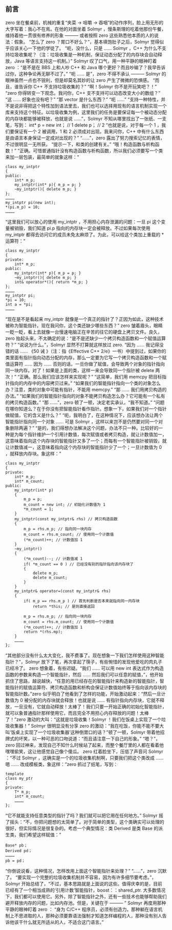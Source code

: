 
## 前言

zero 坐在餐桌前，机械的重复“夹菜 -> 咀嚼 -> 吞咽”的动作序列，脸上用无形的大字写着：我心不在焉。在他的对面坐着 Solmyr ，慢条斯理的吃着他那份午餐，维持着他一贯很有修养的形象 ——— 或者按照 zero 这些熟悉他本质的人的说法：假象。
“怎么了 zero ？胃口不好么？”，基本填饱肚子之后，Solmyr 觉得似乎应该关心一下他的学徒了。
“呃，没什么，只是 …… Solmyr ，C++ 为什么不支持垃圾收集呢？（注：垃圾收集是一种机制，保证动态分配了的内存块会自动释放，Java 等语言支持这一机制。）”
Solmyr 叹了口气，用一种平静的眼神盯着 zero ：“是不是在 BBS 上和人吵 C++ 和 Java 哪个更好？而且吵输了？我早告诉过你，这种争论再无聊不过了。”
“呃 …… 是”，zero 不得不承认 ——— Solmyr 的眼神虽然一点也不锐利，但是却莫名其妙的让 zero 产生了微微的恐惧感。
“而且，谁告诉你 C++ 不支持垃圾收集的？”
“啊！Solmyr 你不是开玩笑吧？！”
“zero 你得转变一下观念。我问你，C++ 支不支持可以动态改变大小的数组？”
“这 …… 好象也没有吧？”
“那 vector 是什么东西？”
“呃 ……”
“支持一种特性，并不是说非得把这个特性加到语法里去，我们也可以选择用现有的语言机制实现一个库来支持这个特征。以垃圾收集为例，这里我们的任务是要保证每一个被动态分配的内存块都能够被释放，也就是说 ……”，Solmyr 不知从哪里找出了一张纸、一支笔，写到：
int* p = new int； // 1 delete p； // 2
“也就是说，对于每一个 1 ，我们要保证有一个 2 被调用，1 和 2 必须成对出现。我来问你，C++ 中有什么东西是由语言本身保证一定成对出现的？”
“……”，zero 露出了努力搜索记忆的表情，不过很明显一无所获。
“提示一下，和类的创建有关。”
“哦！构造函数与析构函数！”
“正确。可惜普通指针没有构造函数与析构函数，所以我们必须要写一个类来加一层包装，最简单的就象这样：”


	class my_intptr
    {
    public:
        int* m_p;
        my_intptr(int* p){ m_p = p; }
        ~my_intptr(){ delete m_p; }
    };
    …………
    my_intptr pi(new int);
    *(pi.m_p) = 10;
    …………


“这里我们可以放心的使用 my_intptr ，不用担心内存泄漏的问题：一旦 pi 这个变量被销毁，我们知道 pi.p 指向的内存块一定会被释放。不过如果每次使用 my_intptr 都得去访问它的成员未免太麻烦了。为此，可以给这个类加上重载的 * 运算符：”

	class my_intptr
    {
    private:
        int* m_p;
    public:
        my_intptr(int* p){ m_p = p; }
        ~my_intptr(){ delete m_p; }
        int& operator*(){ return *m_p; }
    };
    …………
    my_intptr pi;
    *pi = 10;
    int a = *pi;
    …………

“现在是不是看起来 my_intptr 就像是一个真正的指针了？正因为如此，这种技术被称为智能指针。现在我问你，这个类还缺少哪些东西？”
zero 皱着眉头，眼睛一眨一眨，看上去就像一台慢速电脑正在辛苦的往它的硬盘上拷贝文件。良久，zero 抬起头来，不太确定的说：“是不是还缺少一个拷贝构造函数和一个赋值运算符？”
“说说为什么。”，Solmyr 显然不打算就这样放过 zero.
“因为 …… 我记得没错的话 …… 《50 诫 》（注：指《Effective C++ 2/e》一书）中提到过，如果你的类里面有指针指向动态分配的内存，那么一定要为它写一个拷贝构造函数和一个赋值运算符 …… 因为 …… 否则的话，一旦你做了赋值，会导致两个对象的指针指向同一块内存。对了！如果是上面的类，这样一来会导致同一个指针被 delete 两次！”
“正确。那么我们应该怎样来实现呢？”
“这简单，我们用 memcpy 把目标指针指向的内存中的内容拷贝过来。”
“如果我们的智能指针指向一个类的对象怎么办？注意，类的对象中可能有指针，不能用 memcpy.”
“那 …… 我们用拷贝构造的办法。”
“如果我们的智能指针指向的对象不能拷贝构造怎么办？它可能有一个私有的拷贝构造函数。”
“那 ……”，zero 顿了一顿，决定老实承认，“我不知道。”
“问题在哪你知道么？在于你没有把智能指针看作指针。想象一下，如果我们对一个指针做赋值，它的含义是什么？”
“呃，我明白了，在这种情况下，应该想办法让两个智能指针指向同一个对象 …… 可是 Solmyr ，这样以来岂不是仍然要对同一个对象删除两遍？”
“是的，我们得想办法解决这个问题，办法不只一种。比较好的一种是为每个指针维护一个引用计数值，每次赋值或者拷贝构造，就让计数值加一，这意味着指向这个内存块的智能指针又多了一个；而每有一个智能指针被销毁，就让计数值减一，这意味着指向这个内存块的智能指针少了一个；一旦计数值为 0 ，就释放内存块。象这样：”


	class my_intptr
    {
    private:
        int* m_p;
        int* m_count;
    public:
        my_intptr(int* p)
        {
            m_p = p;
            m_count = new int; // 初始化计数值为 1
            *m_count = 1;
        }
        my_intptr(const my_intptr& rhs) // 拷贝构造函数
        {
            m_p = rhs.m_p; // 指向同一块内存
            m_count = rhs.m_count; // 使用同一个计数值
            (*m_count)++; // 计数值加 1
        }
        ~my_intptr()
        {
            (*m_count)--; // 计数值减 1
            if( *m_count == 0 ) // 已经没有别的指针指向该内存块了
            {
                delete m_p;
                delete m_count;
            }
        }
        my_intptr& operator=(const my_intptr& rhs)
        {
            if( m_p == rhs.m_p ) // 首先判断是否本来就指向同一内存块
                return *this; // 是则直接返回

            m_p = rhs.m_p; // 指向同一块内存
            m_count = rhs.m_count; // 使用同一个计数值
            (*m_count)++; // 计数值加 1
            return *(rhs.mp);
        }
        …………
    };

“其他部分没有什么太大变化，我不费事了。现在想象一下我们怎样使用这种智能指针？”，Solmyr 放下了笔，再次拿起了筷子，有些惋惜的发现他爱吃的肉丸子已经冷了。
zero 想象着，有些迟疑。“我们 …… 可以用 new int 表达式作为构造函数的参数来构造一个智能指针，然后 …… 然后我们可以任意的赋值，”，他开始抓住了思路，越说越快，“任意的用已经存在的智能指针来构造新的智能指针，智能指针的赋值运算符、拷贝构造函数和析构会保证计数值始终等于指向该内存块的智能指针数。”zero 似乎明白了他看到了怎样的功能，开始激动起来：“然后一旦计数值为 0 被分配的内存块就会释放！也就是说 …… 有指针指向内存块，它就不释放，一旦没有，它就自动释放！太棒了！我们只要一开始正确的初始化智能指针，就可以象普通指针那样使用它，而且完全不用担心内存释放的问题！太棒了！”zero 激动的大叫：“这就是垃圾收集！Solmyr ！我们在饭桌上实现了一个垃圾收集器！”
Solmyr 很明显没有分享 zero 的激动：“我在吃饭，你能不能不要大叫‘饭桌上实现了一个垃圾收集器’这种倒胃口的话？”顿了一顿，Solmyr 带着他招牌式的坏笑，以一种可恶的口吻说道：“而且请注意一下自己的形象。”
“嗯？”，zero 回过神来，发现自己不知什么时候站了起来，而整个餐厅里的人都在看着他嘿嘿偷笑，这让他感觉自己像个傻瓜。
zero 红着脸坐下，压低了声音问 Solmyr ：“不过 Solmyr ，这确实是一个的垃圾收集机制啊，只要我们把这个类改成 …… 嗯 …… 改成模板类，象这样：”zero 抓过了纸笔，写到：

	template
    class my_ptr
    {
    private:
        T* m_p;
        int* m_count;
        …………
    };


“它不就能支持任意类型的指针了吗？我们就可以把它用在任何地方。”
Solmyr 摇了摇头：“不，你把问题想的太简单了。对于简单的类型，这个类确实可以处理的很好，但实际情况是很复杂的。考虑一个典型情况：类 Derived 是类 Base 的派生类，我们希望这样赋值：”

	Base* pb；
    Derived pd；
    …………
    pb = pd；

“你倒说说看，这种情况，怎样改用上面这个智能指针来处理？”
“……”，zero 沉默了。
“要实现一个完整的垃圾收集机制并不容易，因为有许多细节要考虑。”，Solmyr 开始总结了，“不过，基本思路就是上面说的这些。值得庆幸的是，目前已经有了一个相当成熟的‘引用计数’智能指针，boost：：shared_ptr. 大多数情况下，我们都可以使用它。另外，除了智能指针之外，还有一些技术也能够帮助我们避开释放内存的问题，比如内存池。但是，关键在于 ——— ”
Solmyr 再度用那种平静的眼神盯着 zero ：
“身为 C/C++ 程序员，必须有创造力。那种躺在语言机制上不思进取的人，那种必须要靠语法强制才知道怎样编程的人，那种没有别人告诉他该干什么就无所适从的人，不适合这门语言。”


